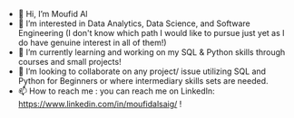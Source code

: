 - 👋 Hi, I’m Moufid Al
- 👀 I’m interested in Data Analytics, Data Science, and Software Engineering (I don't know which path I would like to pursue just yet as I do have genuine interest in all of them!)
- 🌱 I’m currently learning and working on my SQL & Python skills through courses and small projects!
- 💞️ I’m looking to collaborate on any project/ issue utilizing SQL and Python for Beginners or where intermediary skills sets are needed.
- 📫 How to reach me : you can reach me on LinkedIn: https://www.linkedin.com/in/moufidalsaig/ !

<!---
MoufidAl/MoufidAl is a ✨ special ✨ repository because its `README.md` (this file) appears on your GitHub profile.
You can click the Preview link to take a look at your changes.
--->
